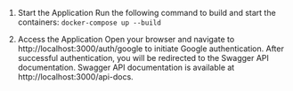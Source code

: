1. Start the Application
Run the following command to build and start the containers:
`docker-compose up --build`

2. Access the Application
Open your browser and navigate to http://localhost:3000/auth/google to initiate Google authentication.
After successful authentication, you will be redirected to the Swagger API documentation.
Swagger API documentation is available at http://localhost:3000/api-docs.